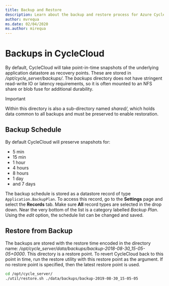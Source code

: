 ```yaml
---
title: Backup and Restore
description: Learn about the backup and restore process for Azure CycleCloud. By default, CycleCloud takes underlying application datastore snapshots as recovery points.
author: mvrequa
ms.date: 02/04/2020
ms.author: mirequa
---
```


# Backups in CycleCloud

By default, CycleCloud will take point-in-time snapshots of the underlying application datastore as recovery points. These are stored in _/opt/cycle_server/backups/_. The _backups_ directory does not have stringent read-write IO or latency requirements, so it is often mounted to an NFS share or blob fuse for additional durability.

> [!IMPORTANT]
> Within this directory is also a sub-directory named _shared/_, which holds data common to all backups and must be preserved to enable restoration.

## Backup Schedule

By default CycleCloud will preserve snapshots for:

* 5 min
* 15 min
* 1 hour
* 4 hours
* 8 hours
* 1 day
* and 7 days

The backup schedule is stored as a datastore record of type `Application.BackupPlan`. To access this record, go to the **Settings** page and select the **Records** tab. Make sure **All** record types are selected in the drop down. Near the very bottom of the list is a category labelled *Backup Plan*. Using the *edit* option, the schedule list can be changed and saved.

## Restore from Backup

The backups are stored with the restore time encoded in the directory name:
_/opt/cycle_server/data/backups/backup-2018-08-30_15-05-05+0000_.
This directory is a restore point. To revert CycleCloud back to this point in time, run the restore utility with this restore point as the argument. If no restore point is specified, then the latest restore point is used.

```bash
cd /opt/cycle_server/
./util/restore.sh ./data/backups/backup-2019-08-30_15-05-05
```
